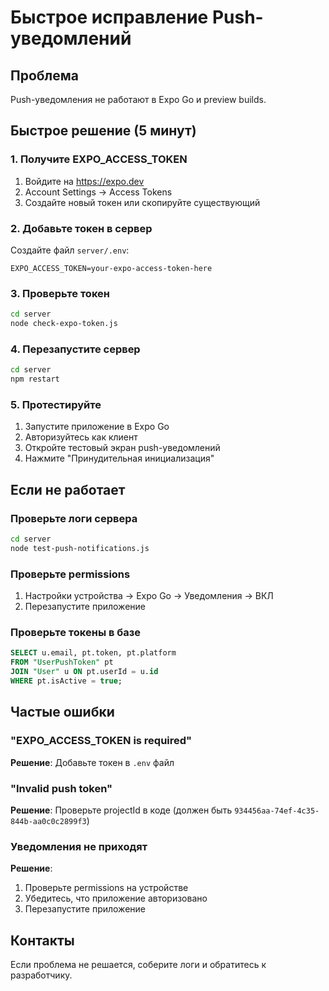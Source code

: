 # Быстрое исправление Push-уведомлений

## Проблема
Push-уведомления не работают в Expo Go и preview builds.

## Быстрое решение (5 минут)

### 1. Получите EXPO_ACCESS_TOKEN
1. Войдите на https://expo.dev
2. Account Settings → Access Tokens
3. Создайте новый токен или скопируйте существующий

### 2. Добавьте токен в сервер
Создайте файл `server/.env`:
```env
EXPO_ACCESS_TOKEN=your-expo-access-token-here
```

### 3. Проверьте токен
```bash
cd server
node check-expo-token.js
```

### 4. Перезапустите сервер
```bash
cd server
npm restart
```

### 5. Протестируйте
1. Запустите приложение в Expo Go
2. Авторизуйтесь как клиент
3. Откройте тестовый экран push-уведомлений
4. Нажмите "Принудительная инициализация"

## Если не работает

### Проверьте логи сервера
```bash
cd server
node test-push-notifications.js
```

### Проверьте permissions
1. Настройки устройства → Expo Go → Уведомления → ВКЛ
2. Перезапустите приложение

### Проверьте токены в базе
```sql
SELECT u.email, pt.token, pt.platform 
FROM "UserPushToken" pt 
JOIN "User" u ON pt.userId = u.id 
WHERE pt.isActive = true;
```

## Частые ошибки

### "EXPO_ACCESS_TOKEN is required"
**Решение**: Добавьте токен в `.env` файл

### "Invalid push token"
**Решение**: Проверьте projectId в коде (должен быть `934456aa-74ef-4c35-844b-aa0c0c2899f3`)

### Уведомления не приходят
**Решение**: 
1. Проверьте permissions на устройстве
2. Убедитесь, что приложение авторизовано
3. Перезапустите приложение

## Контакты
Если проблема не решается, соберите логи и обратитесь к разработчику. 